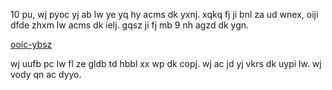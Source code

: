 10 pu, wj pyoc yj ab lw ye yq hy acms dk yxnj. xqkq fj ji bnl za ud wnex, oiji dfde zhxm lw acms dk ielj. gqsz ji fj mb 9 nh agzd dk ygn.

[ooic-ybsz](../ooic-ybsz/2.md.java)

wj uufb pc lw fl ze gldb td hbbl xx wp dk copj.
wj ac jd yj vkrs dk uypi lw. wj vody qn ac dyyo.